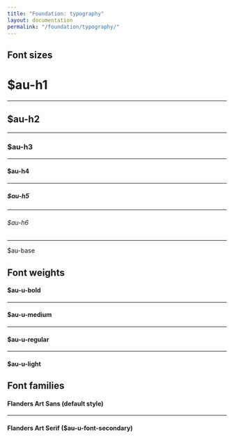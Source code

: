 ```yaml
---
title: "Foundation: typography"
layout: documentation
permalink: "/foundation/typography/"
---
```


## Font sizes

<div class="au-o-box au-d-component">
  <h1 class="au-u-h1 au-u-bold">$au-h1</h1>
  <hr>
  <h2 class="au-u-h2 au-u-bold">$au-h2</h2>
  <hr>
  <h3 class="au-u-h3 au-u-bold">$au-h3</h3>
  <hr>
  <h4 class="au-u-h4 au-u-bold">$au-h4</h4>
  <hr>
  <h5 class="au-u-h5 au-u-bold">$au-h5</h5>
  <hr>
  <h6 class="au-u-h6 au-u-bold">$au-h6</h6>
  <hr>
  <p>$au-base</p>
</div>

## Font weights

<div class="au-o-box au-d-component">
  <h4 class="au-u-h4 au-u-bold">$au-u-bold</h4>
  <hr>
  <h4 class="au-u-h4 au-u-medium">$au-u-medium</h4>
  <hr>
  <h4 class="au-u-h4 au-u-regular">$au-u-regular</h4>
  <hr>
  <h4 class="au-u-h4 au-u-light">$au-u-light</h4>
</div>

## Font families

<div class="au-o-box au-d-component">
  <h4 class="au-u-h2">Flanders Art Sans <span class="au-u-h4 au-u-font">(default style)</span></h4>
  <hr>
  <h4 class="au-u-h2 au-u-font-secondary">Flanders Art Serif <span class="au-u-h4 au-u-font">($au-u-font-secondary)</span></h4>
</div>
